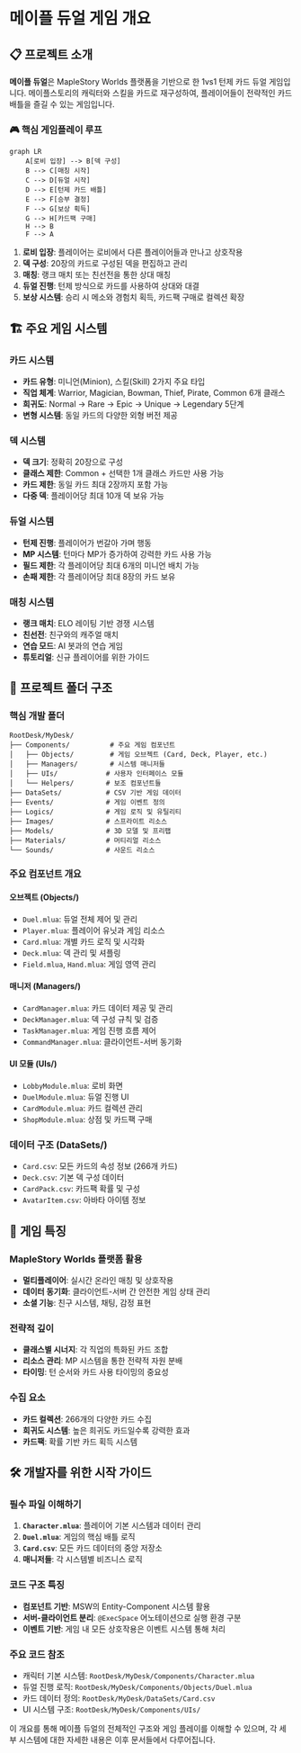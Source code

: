# 메이플 듀얼 게임 개요

## 📋 프로젝트 소개

**메이플 듀얼**은 MapleStory Worlds 플랫폼을 기반으로 한 1vs1 턴제 카드 듀얼 게임입니다. 메이플스토리의 캐릭터와 스킬을 카드로 재구성하여, 플레이어들이 전략적인 카드 배틀을 즐길 수 있는 게임입니다.

### 🎮 핵심 게임플레이 루프

```mermaid
graph LR
    A[로비 입장] --> B[덱 구성]
    B --> C[매칭 시작]
    C --> D[듀얼 시작]
    D --> E[턴제 카드 배틀]
    E --> F[승부 결정]
    F --> G[보상 획득]
    G --> H[카드팩 구매]
    H --> B
    F --> A
```

1. **로비 입장**: 플레이어는 로비에서 다른 플레이어들과 만나고 상호작용
2. **덱 구성**: 20장의 카드로 구성된 덱을 편집하고 관리
3. **매칭**: 랭크 매치 또는 친선전을 통한 상대 매칭
4. **듀얼 진행**: 턴제 방식으로 카드를 사용하여 상대와 대결
5. **보상 시스템**: 승리 시 메소와 경험치 획득, 카드팩 구매로 컬렉션 확장

## 🏗️ 주요 게임 시스템

### 카드 시스템
- **카드 유형**: 미니언(Minion), 스킬(Skill) 2가지 주요 타입
- **직업 체계**: Warrior, Magician, Bowman, Thief, Pirate, Common 6개 클래스
- **희귀도**: Normal → Rare → Epic → Unique → Legendary 5단계
- **변형 시스템**: 동일 카드의 다양한 외형 버전 제공

### 덱 시스템  
- **덱 크기**: 정확히 20장으로 구성
- **클래스 제한**: Common + 선택한 1개 클래스 카드만 사용 가능
- **카드 제한**: 동일 카드 최대 2장까지 포함 가능
- **다중 덱**: 플레이어당 최대 10개 덱 보유 가능

### 듀얼 시스템
- **턴제 진행**: 플레이어가 번갈아 가며 행동
- **MP 시스템**: 턴마다 MP가 증가하여 강력한 카드 사용 가능
- **필드 제한**: 각 플레이어당 최대 6개의 미니언 배치 가능
- **손패 제한**: 각 플레이어당 최대 8장의 카드 보유

### 매칭 시스템
- **랭크 매치**: ELO 레이팅 기반 경쟁 시스템
- **친선전**: 친구와의 캐주얼 매치
- **연습 모드**: AI 봇과의 연습 게임
- **튜토리얼**: 신규 플레이어를 위한 가이드

## 📁 프로젝트 폴더 구조

### 핵심 개발 폴더
```
RootDesk/MyDesk/
├── Components/          # 주요 게임 컴포넌트
│   ├── Objects/         # 게임 오브젝트 (Card, Deck, Player, etc.)
│   ├── Managers/        # 시스템 매니저들
│   ├── UIs/            # 사용자 인터페이스 모듈
│   └── Helpers/        # 보조 컴포넌트들
├── DataSets/           # CSV 기반 게임 데이터
├── Events/             # 게임 이벤트 정의
├── Logics/             # 게임 로직 및 유틸리티
├── Images/             # 스프라이트 리소스
├── Models/             # 3D 모델 및 프리팹
├── Materials/          # 머티리얼 리소스
└── Sounds/             # 사운드 리소스
```

### 주요 컴포넌트 개요

#### 오브젝트 (Objects/)
- `Duel.mlua`: 듀얼 전체 제어 및 관리
- `Player.mlua`: 플레이어 유닛과 게임 리소스
- `Card.mlua`: 개별 카드 로직 및 시각화
- `Deck.mlua`: 덱 관리 및 셔플링
- `Field.mlua`, `Hand.mlua`: 게임 영역 관리

#### 매니저 (Managers/)  
- `CardManager.mlua`: 카드 데이터 제공 및 관리
- `DeckManager.mlua`: 덱 구성 규칙 및 검증
- `TaskManager.mlua`: 게임 진행 흐름 제어
- `CommandManager.mlua`: 클라이언트-서버 동기화

#### UI 모듈 (UIs/)
- `LobbyModule.mlua`: 로비 화면
- `DuelModule.mlua`: 듀얼 진행 UI
- `CardModule.mlua`: 카드 컬렉션 관리
- `ShopModule.mlua`: 상점 및 카드팩 구매

### 데이터 구조 (DataSets/)
- `Card.csv`: 모든 카드의 속성 정보 (266개 카드)
- `Deck.csv`: 기본 덱 구성 데이터
- `CardPack.csv`: 카드팩 확률 및 구성
- `AvatarItem.csv`: 아바타 아이템 정보

## 🎯 게임 특징

### MapleStory Worlds 플랫폼 활용
- **멀티플레이어**: 실시간 온라인 매칭 및 상호작용
- **데이터 동기화**: 클라이언트-서버 간 안전한 게임 상태 관리
- **소셜 기능**: 친구 시스템, 채팅, 감정 표현

### 전략적 깊이
- **클래스별 시너지**: 각 직업의 특화된 카드 조합
- **리소스 관리**: MP 시스템을 통한 전략적 자원 분배  
- **타이밍**: 턴 순서와 카드 사용 타이밍의 중요성

### 수집 요소
- **카드 컬렉션**: 266개의 다양한 카드 수집
- **희귀도 시스템**: 높은 희귀도 카드일수록 강력한 효과
- **카드팩**: 확률 기반 카드 획득 시스템

## 🛠️ 개발자를 위한 시작 가이드

### 필수 파일 이해하기
1. **`Character.mlua`**: 플레이어 기본 시스템과 데이터 관리
2. **`Duel.mlua`**: 게임의 핵심 배틀 로직  
3. **`Card.csv`**: 모든 카드 데이터의 중앙 저장소
4. **매니저들**: 각 시스템별 비즈니스 로직

### 코드 구조 특징
- **컴포넌트 기반**: MSW의 Entity-Component 시스템 활용
- **서버-클라이언트 분리**: `@ExecSpace` 어노테이션으로 실행 환경 구분
- **이벤트 기반**: 게임 내 모든 상호작용은 이벤트 시스템 통해 처리

### 주요 코드 참조
- 캐릭터 기본 시스템: `RootDesk/MyDesk/Components/Character.mlua`
- 듀얼 진행 로직: `RootDesk/MyDesk/Components/Objects/Duel.mlua`  
- 카드 데이터 정의: `RootDesk/MyDesk/DataSets/Card.csv`
- UI 시스템 구조: `RootDesk/MyDesk/Components/UIs/`

이 개요를 통해 메이플 듀얼의 전체적인 구조와 게임 플레이를 이해할 수 있으며, 각 세부 시스템에 대한 자세한 내용은 이후 문서들에서 다루어집니다.
